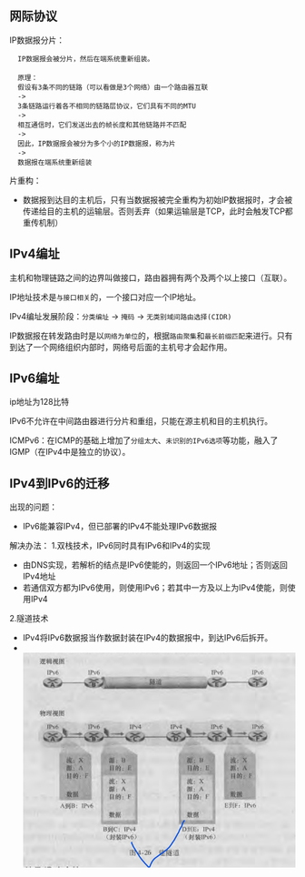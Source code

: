 ## 网际协议
IP数据报分片：
 ```
   IP数据报会被分片，然后在端系统重新组装。

   原理：
   假设有3条不同的链路（可以看做是3个网络）由一个路由器互联
   ->
   3条链路运行着各不相同的链路层协议，它们具有不同的MTU 
   ->
   相互通信时，它们发送出去的帧长度和其他链路并不匹配
   ->
   因此，IP数据报会被分为多个小的IP数据报，称为片
   ->
   数据报在端系统重新组装
 ```

片重构：
 - 数据报到达目的主机后，只有当数据报被完全重构为初始IP数据报时，才会被传递给目的主机的运输层。否则丢弃（如果运输层是TCP，此时会触发TCP都重传机制）

## IPv4编址
主机和物理链路之间的边界叫做接口，路由器拥有两个及两个以上接口（互联）。

IP地址技术是`与接口相关`的，一个接口对应一个IP地址。

IPv4编址发展阶段：`分类编址` -> `掩码` -> `无类别域间路由选择(CIDR)`

IP数据报在转发路由时是以`网络为单位`的，根据`路由聚集`和`最长前缀匹配`来进行。只有到达了一个网络组织内部时，网络号后面的主机号才会起作用。

## IPv6编址
ip地址为128比特

IPv6不允许在中间路由器进行分片和重组，只能在源主机和目的主机执行。

ICMPv6：在ICMP的基础上增加了`分组太大`、`未识别的IPv6选项`等功能，融入了IGMP（在IPv4中是独立的协议）。

## IPv4到IPv6的迁移
出现的问题：
   - IPv6能兼容IPv4，但已部署的IPv4不能处理IPv6数据报

解决办法：
1.双栈技术，IPv6同时具有IPv6和IPv4的实现
 - 由DNS实现，若解析的结点是IPv6使能的，则返回一个IPv6地址；否则返回IPv4地址
 - 若通信双方都为IPv6使用，则使用IPv6；若其中一方及以上为IPv4使能，则使用IPv4

2.隧道技术
 - IPv4将IPv6数据报当作数据封装在IPv4的数据报中，到达IPv6后拆开。
 - <br>![](images/2023-02-22-15-10-54.png)

      